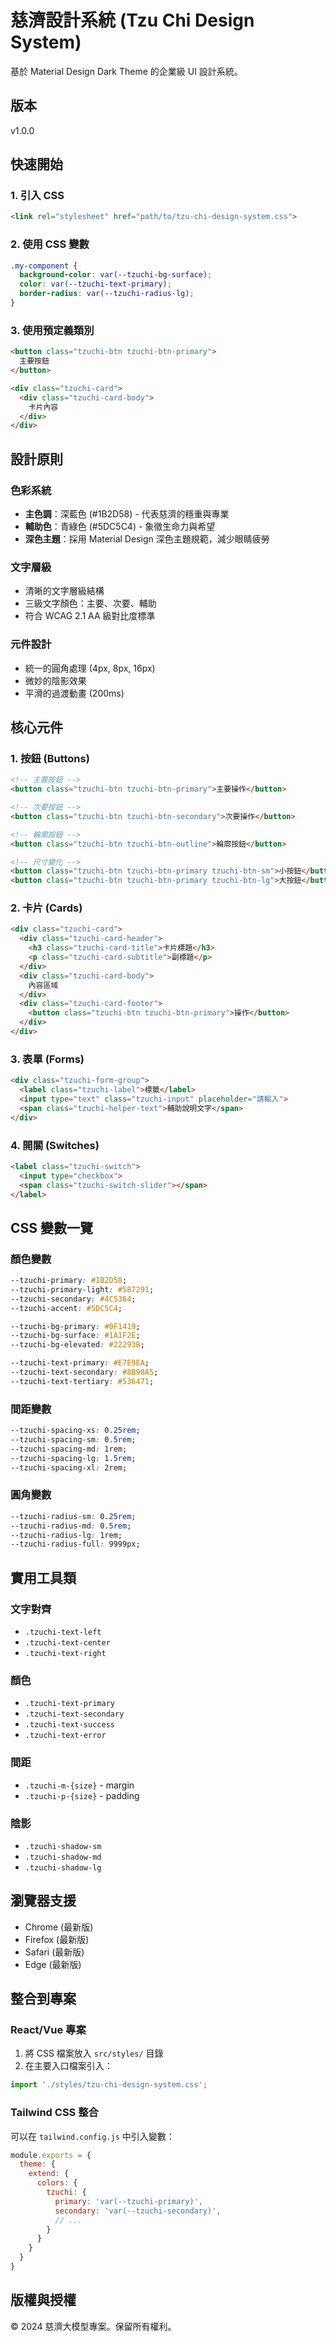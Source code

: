 # 慈濟設計系統 (Tzu Chi Design System)

基於 Material Design Dark Theme 的企業級 UI 設計系統。

## 版本

v1.0.0

## 快速開始

### 1. 引入 CSS

```html
<link rel="stylesheet" href="path/to/tzu-chi-design-system.css">
```

### 2. 使用 CSS 變數

```css
.my-component {
  background-color: var(--tzuchi-bg-surface);
  color: var(--tzuchi-text-primary);
  border-radius: var(--tzuchi-radius-lg);
}
```

### 3. 使用預定義類別

```html
<button class="tzuchi-btn tzuchi-btn-primary">
  主要按鈕
</button>

<div class="tzuchi-card">
  <div class="tzuchi-card-body">
    卡片內容
  </div>
</div>
```

## 設計原則

### 色彩系統

- **主色調**：深藍色 (#1B2D58) - 代表慈濟的穩重與專業
- **輔助色**：青綠色 (#5DC5C4) - 象徵生命力與希望
- **深色主題**：採用 Material Design 深色主題規範，減少眼睛疲勞

### 文字層級

- 清晰的文字層級結構
- 三級文字顏色：主要、次要、輔助
- 符合 WCAG 2.1 AA 級對比度標準

### 元件設計

- 統一的圓角處理 (4px, 8px, 16px)
- 微妙的陰影效果
- 平滑的過渡動畫 (200ms)

## 核心元件

### 1. 按鈕 (Buttons)

```html
<!-- 主要按鈕 -->
<button class="tzuchi-btn tzuchi-btn-primary">主要操作</button>

<!-- 次要按鈕 -->
<button class="tzuchi-btn tzuchi-btn-secondary">次要操作</button>

<!-- 輪廓按鈕 -->
<button class="tzuchi-btn tzuchi-btn-outline">輪廓按鈕</button>

<!-- 尺寸變化 -->
<button class="tzuchi-btn tzuchi-btn-primary tzuchi-btn-sm">小按鈕</button>
<button class="tzuchi-btn tzuchi-btn-primary tzuchi-btn-lg">大按鈕</button>
```

### 2. 卡片 (Cards)

```html
<div class="tzuchi-card">
  <div class="tzuchi-card-header">
    <h3 class="tzuchi-card-title">卡片標題</h3>
    <p class="tzuchi-card-subtitle">副標題</p>
  </div>
  <div class="tzuchi-card-body">
    內容區域
  </div>
  <div class="tzuchi-card-footer">
    <button class="tzuchi-btn tzuchi-btn-primary">操作</button>
  </div>
</div>
```

### 3. 表單 (Forms)

```html
<div class="tzuchi-form-group">
  <label class="tzuchi-label">標籤</label>
  <input type="text" class="tzuchi-input" placeholder="請輸入">
  <span class="tzuchi-helper-text">輔助說明文字</span>
</div>
```

### 4. 開關 (Switches)

```html
<label class="tzuchi-switch">
  <input type="checkbox">
  <span class="tzuchi-switch-slider"></span>
</label>
```

## CSS 變數一覽

### 顏色變數

```css
--tzuchi-primary: #1B2D58;
--tzuchi-primary-light: #587291;
--tzuchi-secondary: #4C5364;
--tzuchi-accent: #5DC5C4;

--tzuchi-bg-primary: #0F1419;
--tzuchi-bg-surface: #1A1F2E;
--tzuchi-bg-elevated: #22293B;

--tzuchi-text-primary: #E7E9EA;
--tzuchi-text-secondary: #8B98A5;
--tzuchi-text-tertiary: #536471;
```

### 間距變數

```css
--tzuchi-spacing-xs: 0.25rem;
--tzuchi-spacing-sm: 0.5rem;
--tzuchi-spacing-md: 1rem;
--tzuchi-spacing-lg: 1.5rem;
--tzuchi-spacing-xl: 2rem;
```

### 圓角變數

```css
--tzuchi-radius-sm: 0.25rem;
--tzuchi-radius-md: 0.5rem;
--tzuchi-radius-lg: 1rem;
--tzuchi-radius-full: 9999px;
```

## 實用工具類

### 文字對齊
- `.tzuchi-text-left`
- `.tzuchi-text-center`
- `.tzuchi-text-right`

### 顏色
- `.tzuchi-text-primary`
- `.tzuchi-text-secondary`
- `.tzuchi-text-success`
- `.tzuchi-text-error`

### 間距
- `.tzuchi-m-{size}` - margin
- `.tzuchi-p-{size}` - padding

### 陰影
- `.tzuchi-shadow-sm`
- `.tzuchi-shadow-md`
- `.tzuchi-shadow-lg`

## 瀏覽器支援

- Chrome (最新版)
- Firefox (最新版)
- Safari (最新版)
- Edge (最新版)

## 整合到專案

### React/Vue 專案

1. 將 CSS 檔案放入 `src/styles/` 目錄
2. 在主要入口檔案引入：

```javascript
import './styles/tzu-chi-design-system.css';
```

### Tailwind CSS 整合

可以在 `tailwind.config.js` 中引入變數：

```javascript
module.exports = {
  theme: {
    extend: {
      colors: {
        tzuchi: {
          primary: 'var(--tzuchi-primary)',
          secondary: 'var(--tzuchi-secondary)',
          // ...
        }
      }
    }
  }
}
```

## 版權與授權

© 2024 慈濟大模型專案。保留所有權利。